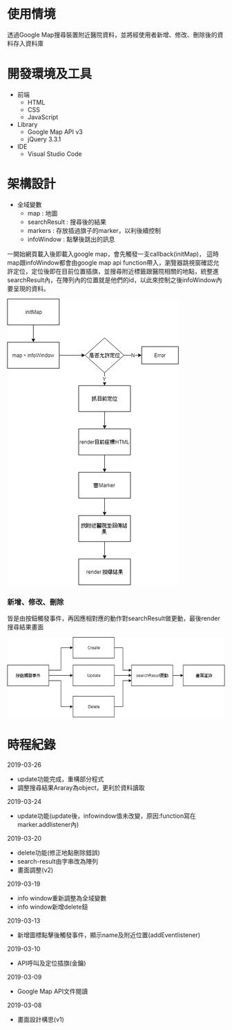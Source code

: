 # 使用情境
透過Google Map搜尋裝置附近醫院資料，並將經使用者新增、修改、刪除後的資料存入資料庫

# 開發環境及工具
- 前端
  - HTML
  - CSS
  - JavaScript
- Library
  - Google Map API v3
  - jQuery 3.3.1
- IDE
  - Visual Studio Code
# 架構設計
- 全域變數
  - map : 地圖
  - searchResult : 搜尋後的結果
  - markers : 存放插過旗子的marker，以利後續控制
  - infoWindow : 點擊後跳出的訊息
  
一開始網頁載入後即載入google map，會先觸發一支callback(initMap)，
這時map跟infoWindow都會由google map api function帶入，瀏覽器跳視窗確認允許定位，定位後即在目前位置插旗，並搜尋附近標籤跟醫院相關的地點，統整進searchResult內，在陣列內的位置就是他們的id，以此來控制之後infoWindow內要呈現的資料。

![](https://github.com/wayne201299/google-api/blob/master/initMap.png)

### 新增、修改、刪除
皆是由按鈕觸發事件，再因應相對應的動作對searchResult做更動，最後render 搜尋結果畫面

![](https://github.com/wayne201299/google-api/blob/master/CUD.png)

# 時程紀錄
2019-03-26

- update功能完成，重構部分程式
- 調整搜尋結果Araray為object，更利於資料讀取

2019-03-24

- update功能(update後，infowindow值未改變，原因:function寫在marker.addlistener內)

2019-03-20

- delete功能(修正地點刪除錯誤)
- search-result由字串改為陣列
- 畫面調整(v2)

2019-03-19

- info window重新調整為全域變數
- info window新增delete鈕

2019-03-13

- 新增圖標點擊後觸發事件，顯示name及附近位置(addEventlistener)

2019-03-10

- API呼叫及定位插旗(金鑰)

2019-03-09

- Google Map API文件閱讀

2019-03-08

- 畫面設計構思(v1)
